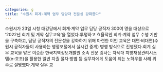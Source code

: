 ```yaml
---
categories: g
title: "수원시 회계·계약 업무 담당자 전문성 강화한다"
---
```

수원시가 23일 시청 대강당에서 회계·계약 업무 담당 공직자 300여 명을 대상으로 ‘2022년 회계 및 계약 실무교육’을 열었다.투명하고 효율적인 회계·계약 업무 수행 기반을 구축하고, 담당 공직자의 전문성을 강화하기 위해 마련한 이번 교육은 대면·비대면(수원시 공직자들이 사용하는 행정포털에서 실시간 중계) 병행 방식으로 진행됐다.회계 실무 교육을 맡은 이승환 한국지역정보개발원 소속 전문 강사는 차세대 지방재정관리시스템(e-호조)을 활용한 일반 지출 절차·방법 등 실무자에게 도움이 되는 노하우를 사례 위주로 설명했다.계약 실무 교